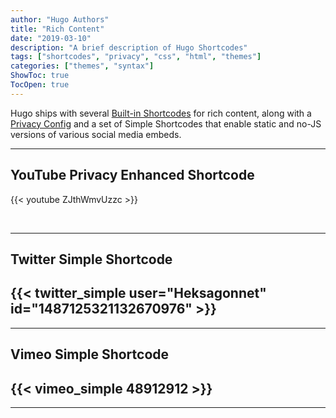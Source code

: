```yaml
---
author: "Hugo Authors"
title: "Rich Content"
date: "2019-03-10"
description: "A brief description of Hugo Shortcodes"
tags: ["shortcodes", "privacy", "css", "html", "themes"]
categories: ["themes", "syntax"]
ShowToc: true
TocOpen: true
---
```


Hugo ships with several [Built-in Shortcodes](https://gohugo.io/content-management/shortcodes/#use-hugos-built-in-shortcodes) for rich content, along with a [Privacy Config](https://gohugo.io/about/hugo-and-gdpr/) and a set of Simple Shortcodes that enable static and no-JS versions of various social media embeds.
<!--more-->
---

## YouTube Privacy Enhanced Shortcode

{{< youtube ZJthWmvUzzc >}}

<br>

---

## Twitter Simple Shortcode

## {{< twitter_simple user="Heksagonnet" id="1487125321132670976" >}}



---

## Vimeo Simple Shortcode

## {{< vimeo_simple 48912912 >}}

---
